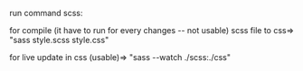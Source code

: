 run command scss:

for compile (it have to run for every changes -- not usable) scss file to css=> "sass style.scss style.css" 

for live update in css (usable)=> "sass --watch ./scss:./css"

